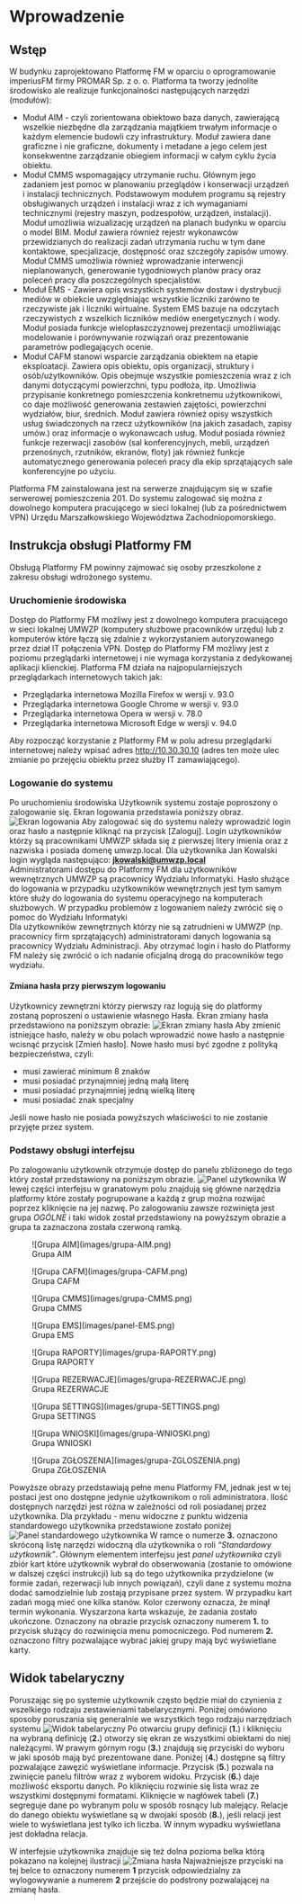 # Wprowadzenie

## Wstęp

W budynku zaprojektowano Platformę FM w oparciu o oprogramowanie imperiusFM firmy PROMAR Sp. z o. o. Platforma ta tworzy jednolite środowisko ale realizuje funkcjonalności następujących narzędzi (modułów): 

* Moduł AIM - czyli zorientowana obiektowo baza danych, zawierającą wszelkie niezbędne dla zarządzania majątkiem trwałym informacje o każdym elemencie budowli czy infrastruktury. Moduł zawiera dane graficzne i nie graficzne, dokumenty i metadane a jego celem jest konsekwentne zarządzanie obiegiem informacji w całym cyklu życia obiektu. 
* Moduł CMMS wspomagający utrzymanie ruchu. Głównym jego zadaniem jest pomoc w planowaniu przeglądów i konserwacji urządzeń i instalacji technicznych. Podstawowym modułem programu są rejestry obsługiwanych urządzeń i instalacji wraz z ich wymaganiami technicznymi (rejestry maszyn, podzespołów, urządzeń, instalacji). Moduł umożliwia wizualizację urządzeń na planach budynku w oparciu o model BIM. Moduł zawiera również rejestr wykonawców przewidzianych do realizacji zadań utrzymania ruchu w tym dane kontaktowe, specjalizacje, dostępność oraz szczegóły zapisów umowy.  Moduł CMMS umożliwia również wprowadzanie interwencji nieplanowanych, generowanie tygodniowych planów pracy oraz poleceń pracy dla poszczególnych specjalistów. 
* Moduł EMS - Zawiera opis wszystkich systemów dostaw i dystrybucji mediów w obiekcie uwzględniając wszystkie liczniki zarówno te rzeczywiste jak i liczniki wirtualne. System EMS bazuje na odczytach rzeczywistych z wszelkich liczników mediów energetycznych i wody. Moduł posiada funkcje wielopłaszczyznowej prezentacji umożliwiając modelowanie i porównywanie rozwiązań oraz prezentowanie parametrów podlegających ocenie. 
* Moduł CAFM stanowi wsparcie zarządzania obiektem na etapie eksploatacji. Zawiera opis obiektu, opis organizacji, struktury i osób/użytkowników. Opis obejmuje wszystkie pomieszczenia wraz z ich danymi dotyczącymi powierzchni, typu podłoża, itp. Umożliwia przypisanie konkretnego pomieszczenia konkretnemu użytkownikowi, co daje możliwość generowania zestawień zajętości, powierzchni wydziałów, biur, średnich. Moduł zawiera również opisy wszystkich usług świadczonych na rzecz użytkowników (na jakich zasadach, zapisy umów.) oraz informacje o wykonawcach usług. Moduł posiada również funkcje rezerwacji zasobów (sal konferencyjnych, mebli, urządzeń przenośnych, rzutników, ekranów, floty) jak również funkcje automatycznego generowania poleceń pracy dla ekip sprzątających sale konferencyjne po użyciu.

Platforma FM zainstalowana jest na serwerze znajdującym się w szafie serwerowej pomieszczenia 201. Do systemu zalogować się można z dowolnego komputera pracującego w sieci lokalnej (lub za pośrednictwem VPN) Urzędu Marszałkowskiego Województwa Zachodniopomorskiego.

## Instrukcja obsługi Platformy FM
Obsługą Platformy FM powinny zajmować się osoby przeszkolone z zakresu obsługi wdrożonego systemu.

### Uruchomienie środowiska
Dostęp do Platformy FM możliwy jest z dowolnego komputera pracującego w sieci lokalnej UMWZP (komputery służbowe pracowników urzędu) lub z komputerów które łączą się zdalnie z wykorzystaniem autoryzowanego przez dział IT połączenia VPN. Dostęp do Platformy FM możliwy jest z poziomu przeglądarki internetowej i nie wymaga korzystania z dedykowanej aplikacji klienckiej. Platforma FM działa na najpopularniejszych przeglądarkach internetowych takich jak: 

* Przeglądarka internetowa Mozilla Firefox w wersji v. 93.0
* Przeglądarka internetowa Google Chrome w wersji v. 93.0
* Przeglądarka internetowa Opera w wersji v. 78.0
* Przeglądarka internetowa Microsoft Edge w wersji v. 94.0 <br>

Aby rozpocząć korzystanie z Platformy FM w polu adresu przeglądarki internetowej należy wpisać adres http://10.30.30.10 (adres ten może ulec zmianie po przejęciu obiektu przez służby IT zamawiającego). 

### Logowanie do systemu
Po uruchomieniu środowiska Użytkownik systemu zostaje poproszony o zalogowanie się. Ekran logowania przedstawia poniższy obraz.
![Ekran logowania](images/ekran-logowania.png)
Aby zalogować się do systemu należy wprowadzić login oraz hasło a następnie kliknąć na przycisk [Zaloguj]. Login użytkowników którzy są pracownikami UMWZP składa się z pierwszej litery imienia oraz z nazwiska i posiada domenę umwzp.local. Dla użytkownika Jan Kowalski login wygląda następująco: **jkowalski@umwzp.local** <br>
Administratorami dostępu do Platformy FM dla użytkowników wewnętrznych UMWZP są pracownicy Wydziału Informatyki.
Hasło służące do logowania w przypadku użytkowników wewnętrznych jest tym samym które służy do logowania do systemu operacyjnego na komputerach służbowych.
W przypadku problemów z logowaniem należy zwrócić się o pomoc do Wydziału Informatyki<br>
Dla użytkowników zewnętrznych którzy nie są zatrudnieni w UMWZP (np. pracownicy firm sprzątających) administratorami danych logowania są pracownicy Wydziału Administracji. Aby otrzymać login i hasło do Platformy FM należy się zwrócić o ich nadanie oficjalną drogą do pracowników tego wydziału.<br>

#### Zmiana hasła przy pierwszym logowaniu
Użytkownicy zewnętrzni którzy pierwszy raz logują się do platformy zostaną poproszeni o ustawienie własnego Hasła. Ekran zmiany hasła przedstawiono na poniższym obrazie:
![Ekran zmiany hasła](images/ekran-zmiany-hasla.png)
Aby zmienić istniejące hasło, należy w obu polach wprowadzić nowe hasło a następnie wcisnąć przycisk [Zmień hasło]. 
Nowe hasło musi być zgodne z polityką bezpieczeństwa, czyli:

* musi zawierać minimum 8 znaków
* musi posiadać przynajmniej jedną małą literę
* musi posiadać przynajmniej jedną wielką literę
* musi posiadać znak specjalny

Jeśli nowe hasło nie posiada powyższych właściwości to nie zostanie przyjęte przez system.

### Podstawy obsługi interfejsu
Po zalogowaniu użytkownik otrzymuje dostęp do panelu zbliżonego do tego który został przedstawiony na poniższym obrazie.
![Panel użytkownika](images/panel-uzytkownika.png)
W lewej części interfejsu w granatowym polu znajdują się główne narzędzia platformy które zostały pogrupowane a każdą z
grup można rozwijać poprzez kliknięcie na jej nazwę. Po zalogowaniu zawsze rozwinięta jest grupa *OGÓLNE* i taki widok został przedstawiony na powyższym obrazie a grupa ta zaznaczona została czerwoną ramką. 
<figure markdown>
  ![Grupa AIM](images/grupa-AIM.png)
  <figcaption>Grupa AIM</figcaption>
</figure>
<figure markdown>
  ![Grupa CAFM](images/grupa-CAFM.png)
  <figcaption>Grupa CAFM</figcaption>
</figure>
<figure markdown>
  ![Grupa CMMS](images/grupa-CMMS.png)
  <figcaption>Grupa CMMS</figcaption>
</figure>
<figure markdown>
  ![Grupa EMS](images/panel-EMS.png)
  <figcaption>Grupa EMS</figcaption>
</figure>
<figure markdown>
  ![Grupa RAPORTY](images/grupa-RAPORTY.png)
  <figcaption>Grupa RAPORTY</figcaption>
</figure>
<figure markdown>
  ![Grupa REZERWACJE](images/grupa-REZERWACJE.png)
  <figcaption>Grupa REZERWACJE</figcaption>
</figure>
<figure markdown>
  ![Grupa SETTINGS](images/grupa-SETTINGS.png)
  <figcaption>Grupa SETTINGS</figcaption>
</figure>
<figure markdown>
  ![Grupa WNIOSKI](images/grupa-WNIOSKI.png)
  <figcaption>Grupa WNIOSKI</figcaption>
</figure>
<figure markdown>
  ![Grupa ZGŁOSZENIA](images/grupa-ZGLOSZENIA.png)
  <figcaption>Grupa ZGŁOSZENIA</figcaption>
</figure>

Powyższe obrazy przedstawiają pełne menu Platformy FM, jednak jest w tej postaci jest ono dostępne jedynie użytkownikom o
roli administratora. Ilość dostępnych narzędzi jest różna w zależności od roli posiadanej przez użytkownika. Dla 
przykładu - menu widoczne z punktu widzenia standardowego użytkownika przedstawione zostało poniżej
![Panel standardowego użytkownika](images/panel-standardowego-uzytkownika.png)
W ramce o numerze **3.** oznaczono skróconą listę narzędzi widoczną dla użytkownika o roli *“Standardowy użytkownik”*.
Głównym elementem interfejsu jest *panel użytkownika* czyli zbiór kart które użytkownik wybrał do obserwowania (zostanie to omówione w dalszej części instrukcji) lub są do tego użytkownika przydzielone (w formie zadań, rezerwacji lub innych 
powiązań), czyli dane z systemu można dodać samodzielnie lub zostają przypisane przez system. W przypadku kart zadań mogą 
mieć one kilka stanów. Kolor czerwony oznacza, że minął termin wykonania. Wyszarzona karta wskazuje, że zadania zostało 
ukończone. Oznaczony na obrazie przycisk oznaczony numerem **1.** to przycisk służący do rozwinięcia menu pomocniczego.
Pod numerem **2.** oznaczono filtry pozwalające wybrać jakiej grupy mają być wyświetlane karty. 

## Widok tabelaryczny
Poruszając się po systemie użytkownik często będzie miał do czynienia z wszelkiego rodzaju zestawieniami tabelarycznymi. Poniżej omówiono sposoby poruszania się generalnie we wszystkich tego rodzaju narzędziach systemu
![Widok tabelaryczny](images/widok-tabelaryczny.png)
Po otwarciu grupy definicji (**1.**) i kliknięciu na wybraną definicję (**2.**) otworzy się ekran ze wszystkimi obiektami do niej należącymi. W prawym górnym rogu (**3.**) znajdują się przyciski do wyboru w jaki sposób mają być prezentowane dane. Poniżej (**4.**) dostępne są filtry pozwalające zawęzić wyświetlane informacje. Przycisk (**5.**) pozwala na zwinięcie panelu filtrów wraz z wyborem widoku. Przycisk (**6.**) daje możliwość eksportu danych. Po kliknięciu rozwinie się lista wraz ze wszystkimi dostępnymi formatami. Kliknięcie w nagłówek tabeli (**7.**) segreguje dane po wybranym polu w sposób rosnący lub malejący. Relacje do danego obiektu wyświetlane są w dwojaki sposób (**8.**), jeśli relacji jest wiele to wyświetlana jest tylko ich liczba. W innym wypadku wyświetlana jest dokładna relacja. 

W interfejsie użytkownika znajduje się też dolna pozioma belka którą pokazano na kolejnej ilustracji
![Zmiana hasła](images/panel-uzytkownika-zmiana-hasla.png)
Najważniejsze przyciski na tej belce to oznaczony numerem **1** przycisk odpowiedzialny za wylogowywanie a numerem **2** 
przejście do podstrony pozwalającej na zmianę hasła. 